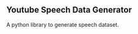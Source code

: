 ## Youtube Speech Data Generator

A python library to generate speech dataset. 

<!-- NOTE - `audio.py` is highly based on [Real Time Voice Cloning](https://github.com/CorentinJ/Real-Time-Voice-Cloning/blob/master/encoder/audio.py) -->
